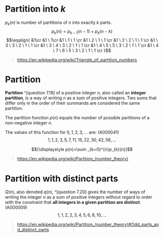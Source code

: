 # Partition into _k_

$p_{k}(n)$ is number of partitions of _n_ into exactly _k_ parts.
$${p_{k}(n)=p_{k-1}(n-1)+p_{k}(n-k)}$$
$$\eqalign{
&1\cr &1 \ 1\cr &1 \ 1 \ 1 \cr &1 \ 2 \ 1 \ 1 \cr &1 \ 2 \ 2 \ 1 \ 1 \cr &1 \ 3 \ 3 \ 2 \ 1 \ 1 \cr &1 \ 3 \ 4 \ 3 \ 2 \ 1 \ 1 \cr &1 \ 4 \ 5 \ 5 \ 3 \ 2 \ 1 \ 1 \cr &1 \ 4 \ 7 \ 6 \ 5 \ 3 \ 2 \ 1 \ 1 \cr
}$$

>https://en.wikipedia.org/wiki/Triangle_of_partition_numbers

# Partition 
**Partition** ^[question 7.19] of a positive integer $n$, also called an **integer partition**, is a way of writing $n$ as a sum of positive integers. Two sums that differ only in the order of their summands are considered the same partition. 

The partition function $p(n)$ equals the number of possible partitions of a non-negative integer $n$.

The values of this function for $0,1,2,3,\ldots$ are: (A000041)
$$1, 1, 2, 3, 5, 7, 11, 15, 22, 30, 42, 56,\ldots$$

$${\displaystyle p(n)=\sum _{k=0}^{n}p_{k}(n)}$$
>https://en.wikipedia.org/wiki/Partition_(number_theory)

# Partition with distinct parts
$Q(n)$, also denoted $q(n)$, ^[question 7.20] gives the number of ways of writing the integer $n$ as a sum of positive integers without regard to order with the constraint that **all integers in a given partition are distinct**. (A000009)
$$1, 1, 2, 2, 3, 4, 5, 6, 8, 10,\ldots$$

>https://en.wikipedia.org/wiki/Partition_(number_theory)#Odd_parts_and_distinct_parts